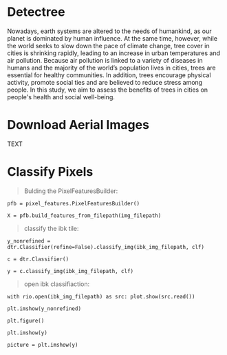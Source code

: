# Detectree 

Nowadays, earth systems are altered to the needs of humankind, as our planet is dominated by human influence. At the same time, however, while the world seeks to slow down the pace of climate change, tree cover in cities is shrinking rapidly, leading to an increase in urban temperatures and air pollution. Because air pollution is linked to a variety of diseases in humans and the majority of the world’s population lives in cities, trees are essential for healthy communities. In addition, trees encourage physical activity, promote social ties and are believed to reduce stress among people. In this study, we aim to assess the benefits of trees in cities on people's health and social well-being.

# Download Aerial Images

TEXT

# Classify Pixels 


> Bulding the PixelFeaturesBuilder:

`pfb = pixel_features.PixelFeaturesBuilder()`

`X = pfb.build_features_from_filepath(img_filepath)`

> classify the ibk tile:

`y_nonrefined = dtr.Classifier(refine=False).classify_img(ibk_img_filepath, clf)`

`c = dtr.Classifier()`

`y = c.classify_img(ibk_img_filepath, clf)`

> open ibk classifiaction:

`with rio.open(ibk_img_filepath) as src:
    plot.show(src.read())`
    
`plt.imshow(y_nonrefined)`

`plt.figure()`

`plt.imshow(y)`

`picture = plt.imshow(y)`
